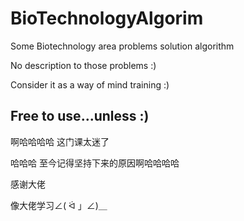 # BioTechnologyAlgorim
Some Biotechnology area problems solution algorithm

No description to those problems :)

Consider it as a way of mind training :)

Free to use...unless :)
---------------------------
啊哈哈哈哈 这门课太迷了

哈哈哈 至今记得坚持下来的原因啊哈哈哈哈 

感谢大佬 

像大佬学习∠( ᐛ 」∠)＿
